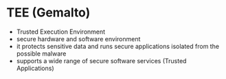 # TEE (Gemalto)
* Trusted Execution Environment
* secure hardware and software environment
* it protects sensitive data and runs secure applications isolated from the possible malware
* supports a wide range of secure software services (Trusted Applications)
